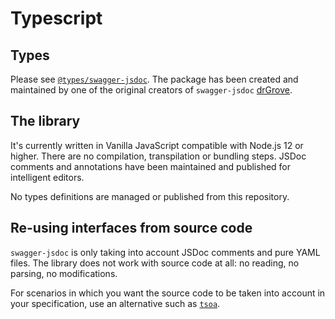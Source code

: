 # Typescript

## Types

Please see [`@types/swagger-jsdoc`](https://www.npmjs.com/package/@types/swagger-jsdoc). The package has been created and maintained by one of the original creators of `swagger-jsdoc` [drGrove](https://github.com/drGrove).

## The library

It's currently written in Vanilla JavaScript compatible with Node.js 12 or higher. There are no compilation, transpilation or bundling steps. JSDoc comments and annotations have been maintained and published for intelligent editors.

No types definitions are managed or published from this repository.

## Re-using interfaces from source code

`swagger-jsdoc` is only taking into account JSDoc comments and pure YAML files. The library does not work with source code at all: no reading, no parsing, no modifications.

For scenarios in which you want the source code to be taken into account in your specification, use an alternative such as [`tsoa`](https://github.com/lukeautry/tsoa).
